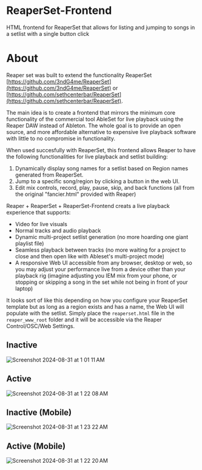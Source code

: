 # ReaperSet-Frontend
HTML frontend for ReaperSet that allows for listing and jumping to songs in a setlist with a single button click

# About
Reaper set was built to extend the functionality ReaperSet [https://github.com/3ndG4me/ReaperSet](https://github.com/3ndG4me/ReaperSet) or [https://github.com/sethcenterbar/ReaperSet](https://github.com/sethcenterbar/ReaperSet).

The main idea is to create a frontend that mirrors the minimum core functionality of the commercial tool AbleSet for live playback using the Reaper DAW instead of Ableton. The whole goal is to provide an open source, and more affordable alternative to expensive live playback software with little to no compromise in functionality.

When used succesfully with ReaperSet, this frontend allows Reaper to have the following functionalities for live playback and setlist building:
1. Dynamically display song names for a setlist based on Region names generated from ReaperSet.
2. Jump to a specific song/region by clicking a button in the web UI.
3. Edit mix controls, record, play, pause, skip, and back functions (all from the original "fancier.html" provided with Reaper)

Reaper + ReaperSet + ReaperSet-Frontend creats a live playback experience that supports:
- Video for live visuals
- Normal tracks and audio playback
- Dynamic multi-project setlist generation (no more hoarding one giant playlist file)
- Seamless playback between tracks (no more waiting for a project to close and then open like with Ableset's multi-project mode)
- A responsive Web UI accessible from any browser, desktop or web, so you may adjust your performance live from a device other than your playback rig (imagine adjusting you IEM mix from your phone, or stopping or skipping a song in the set while not being in front of your laptop)


It looks sort of like this depending on how you configure your ReaperSet template but as long as a region exists and has a name, the Web UI will populate with the setlist. Simply place the `reaperset.html` file in the `reaper_www_root` folder and it will be accessible via the Reaper Control/OSC/Web Settings.

## Inactive
![Screenshot 2024-08-31 at 1 01 11 AM](https://github.com/user-attachments/assets/3eaa9341-1eaa-49c3-8993-3b73474f4499)

## Active
![Screenshot 2024-08-31 at 1 22 08 AM](https://github.com/user-attachments/assets/667623b2-6747-4435-b122-aa7bb3f29e5a)

## Inactive (Mobile)
![Screenshot 2024-08-31 at 1 23 22 AM](https://github.com/user-attachments/assets/d43013ac-c2d8-4e57-8283-8cb9bf5d2aa0)

## Active (Mobile)
![Screenshot 2024-08-31 at 1 22 20 AM](https://github.com/user-attachments/assets/f6856e9a-6527-4bb4-907b-4e1deddef730)



